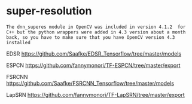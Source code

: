 # super-resolution

```
The dnn_superes module in OpenCV was included in version 4.1.2  for C++ but the python wrappers were added in 4.3 version about a month back, so you have to make sure that you have OpenCV version 4.3 installed
```

EDSR
https://github.com/Saafke/EDSR_Tensorflow/tree/master/models

ESPCN
https://github.com/fannymonori/TF-ESPCN/tree/master/export

FSRCNN
https://github.com/Saafke/FSRCNN_Tensorflow/tree/master/models

LapSRN
https://github.com/fannymonori/TF-LapSRN/tree/master/export
